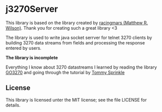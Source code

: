 j3270Server
==============
This library is based on the library created by [racingmars (Matthew R. Wilson)](https://github.com/racingmars/).
Thank you for creating such a great library <3

The library is used to write java socket serrver for telnet 3270 clients by building 3270 data streams from fields and processing the response entered by users.

**The library is incomplete**

Everything I know about 3270 datastreams I learned by reading the library [GO3270](https://github.com/racingmars/go3270) and going 
through the tutorial by [Tommy Sprinkle]( http://www.tommysprinkle.com/mvs/P3270/)

License
--------
This library is licensed unter the MIT license; see the file LICENSE for details.
